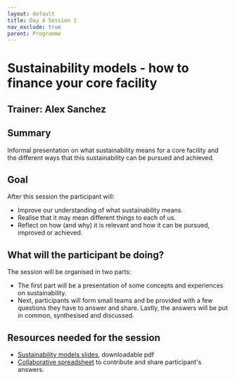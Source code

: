 ```yaml
---
layout: default
title: Day 4 Session 1
nav_exclude: true
parent: Programme
---
```


# Sustainability models - how to finance your core facility
## Trainer: Alex Sanchez

## Summary
Informal presentation on what sustainability means for a core facility and the different ways that this sustainability can be pursued and achieved.

## Goal
After this session the participant will:
- Improve our understanding of what sustainability means. 
- Realise that it may mean different things to each of us. 
- Reflect on how (and why) it is relevant and how it can be pursued, improved or achieved.

## What will the participant be doing?
The session will be organised in two parts:
- The first part will be a presentation of some concepts and experiences on sustainability.
- Next, participants will form small teams and be provided with a few questions they have to answer and share. Lastly, the answers will be put in common, synthesised and discussed.

## Resources needed for the session
- [Sustainability models slides](https://drive.google.com/file/d/1-Z1HfPjklj97eaYAAyOZShzQbgKZJKtQ/view?usp=sharing), downloadable pdf
- [Collaborative spreadsheet](https://docs.google.com/spreadsheets/d/12b5V7KuAzRWzHVDOBhS9eM6hzlt738eYvuzDrR65jRU/edit?usp=sharing) to contribute and share participant's answers.
